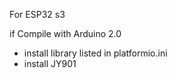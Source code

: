 For ESP32 s3

if Compile with Arduino 2.0
- install library listed in platformio.ini
- install JY901
